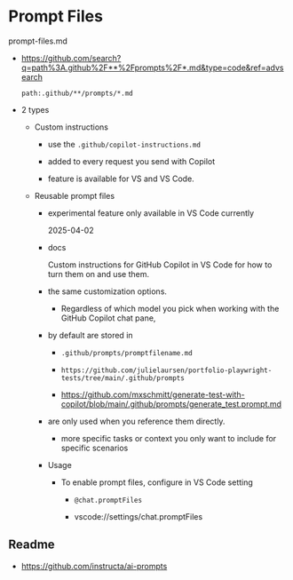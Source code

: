 # Prompt Files

prompt-files.md

*   https://github.com/search?q=path%3A.github%2F**%2Fprompts%2F*.md&type=code&ref=advsearch

    ```
    path:.github/**/prompts/*.md
    ```

*   2 types

    *   Custom instructions 

        *   use the `.github/copilot-instructions.md` 
        
        *   added to every request you send with Copilot
        
        *   feature is available for VS and VS Code. 

    *   Reusable prompt files 

        *   experimental feature only available in VS Code currently 
        
            2025-04-02 
        
        *   docs
        
            Custom instructions for GitHub Copilot in VS Code for how to turn them on and use them. 
            
        *   the same customization options.

            *   Regardless of which model you pick when working with the GitHub Copilot chat pane, 

        *   by default are stored in 
        
            *   `.github/prompts/promptfilename.md`

            *   `https://github.com/julielaursen/portfolio-playwright-tests/tree/main/.github/prompts`

            *   https://github.com/mxschmitt/generate-test-with-copilot/blob/main/.github/prompts/generate_test.prompt.md
            


        *   are only used when you reference them directly. 
        
            *   more specific tasks or context you only want to include for specific scenarios

        *   Usage

            *   To enable prompt files, configure in VS Code setting

                *   `@chat.promptFiles`

                *   vscode://settings/chat.promptFiles

## Readme

*   https://github.com/instructa/ai-prompts

